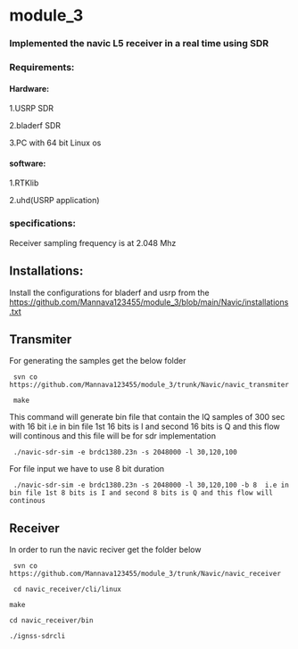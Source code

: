 # module_3

### Implemented the navic L5 receiver in a real time using SDR

### Requirements: 

#### Hardware:
1.USRP SDR

2.bladerf SDR

3.PC with 64 bit Linux os

#### software:

1.RTKlib

2.uhd(USRP application)


### specifications:

Receiver sampling frequency is at 2.048 Mhz


## Installations:

Install the configurations for bladerf and usrp from the https://github.com/Mannava123455/module_3/blob/main/Navic/installations.txt

## Transmiter

For generating the samples get the below folder

```
 svn co https://github.com/Mannava123455/module_3/trunk/Navic/navic_transmiter
```

```
 make
```

This command will generate bin file that contain the IQ samples of 300 sec with 16 bit  i.e in bin file 1st 16 bits is I and second 16 bits is Q and this flow will continous and this file will be for sdr implementation

```
 ./navic-sdr-sim -e brdc1380.23n -s 2048000 -l 30,120,100
```

For file input we have to use 8 bit duration 
```
 ./navic-sdr-sim -e brdc1380.23n -s 2048000 -l 30,120,100 -b 8  i.e in bin file 1st 8 bits is I and second 8 bits is Q and this flow will continous

```
## Receiver

In order to run the navic reciver get the folder below

```
 svn co https://github.com/Mannava123455/module_3/trunk/Navic/navic_receiver
```
```
 cd navic_receiver/cli/linux
```

```
make
```
```
cd navic_receiver/bin
```

```
./ignss-sdrcli
```













